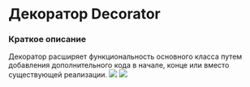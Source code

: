 # Декоратор Decorator
### Краткое описание
Декоратор расширяет функциональность основного класса путем добавления дополнительного кода в начале, конце или вместо существующей реализации.
![](https://habrastorage.org/r/w1560/getpro/habr/post_images/15c/27c/26e/15c27c26e08f1936e3f73089ecac3d05.jpg)
![](https://upload.wikimedia.org/wikipedia/ru/thumb/0/00/Decorator_template.png/250px-Decorator_template.png)
